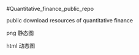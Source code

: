 #Quantitative_finance_public_repo

public download resources of quantitative finance

png 静态图

html 动态图
